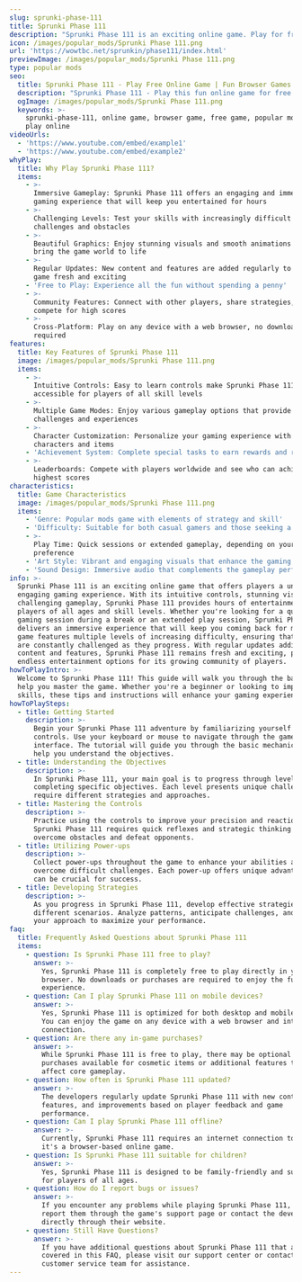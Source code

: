 ```yaml
---
slug: sprunki-phase-111
title: Sprunki Phase 111
description: "Sprunki Phase 111 is an exciting online game. Play for free directly in your browser!"
icon: /images/popular_mods/Sprunki Phase 111.png
url: 'https://wowtbc.net/sprunkin/phase111/index.html'
previewImage: /images/popular_mods/Sprunki Phase 111.png
type: popular mods
seo:
  title: Sprunki Phase 111 - Play Free Online Game | Fun Browser Games
  description: "Sprunki Phase 111 - Play this fun online game for free in your browser. No download required!"
  ogImage: /images/popular_mods/Sprunki Phase 111.png
  keywords: >-
    sprunki-phase-111, online game, browser game, free game, popular mods game,
    play online
videoUrls:
  - 'https://www.youtube.com/embed/example1'
  - 'https://www.youtube.com/embed/example2'
whyPlay:
  title: Why Play Sprunki Phase 111?
  items:
    - >-
      Immersive Gameplay: Sprunki Phase 111 offers an engaging and immersive
      gaming experience that will keep you entertained for hours
    - >-
      Challenging Levels: Test your skills with increasingly difficult
      challenges and obstacles
    - >-
      Beautiful Graphics: Enjoy stunning visuals and smooth animations that
      bring the game world to life
    - >-
      Regular Updates: New content and features are added regularly to keep the
      game fresh and exciting
    - 'Free to Play: Experience all the fun without spending a penny'
    - >-
      Community Features: Connect with other players, share strategies, and
      compete for high scores
    - >-
      Cross-Platform: Play on any device with a web browser, no downloads
      required
features:
  title: Key Features of Sprunki Phase 111
  image: /images/popular_mods/Sprunki Phase 111.png
  items:
    - >-
      Intuitive Controls: Easy to learn controls make Sprunki Phase 111
      accessible for players of all skill levels
    - >-
      Multiple Game Modes: Enjoy various gameplay options that provide different
      challenges and experiences
    - >-
      Character Customization: Personalize your gaming experience with unique
      characters and items
    - 'Achievement System: Complete special tasks to earn rewards and recognition'
    - >-
      Leaderboards: Compete with players worldwide and see who can achieve the
      highest scores
characteristics:
  title: Game Characteristics
  image: /images/popular_mods/Sprunki Phase 111.png
  items:
    - 'Genre: Popular mods game with elements of strategy and skill'
    - 'Difficulty: Suitable for both casual gamers and those seeking a challenge'
    - >-
      Play Time: Quick sessions or extended gameplay, depending on your
      preference
    - 'Art Style: Vibrant and engaging visuals that enhance the gaming experience'
    - 'Sound Design: Immersive audio that complements the gameplay perfectly'
info: >-
  Sprunki Phase 111 is an exciting online game that offers players a unique and
  engaging gaming experience. With its intuitive controls, stunning visuals, and
  challenging gameplay, Sprunki Phase 111 provides hours of entertainment for
  players of all ages and skill levels. Whether you're looking for a quick
  gaming session during a break or an extended play session, Sprunki Phase 111
  delivers an immersive experience that will keep you coming back for more. The
  game features multiple levels of increasing difficulty, ensuring that players
  are constantly challenged as they progress. With regular updates adding new
  content and features, Sprunki Phase 111 remains fresh and exciting, providing
  endless entertainment options for its growing community of players.
howToPlayIntro: >-
  Welcome to Sprunki Phase 111! This guide will walk you through the basics and
  help you master the game. Whether you're a beginner or looking to improve your
  skills, these tips and instructions will enhance your gaming experience.
howToPlaySteps:
  - title: Getting Started
    description: >-
      Begin your Sprunki Phase 111 adventure by familiarizing yourself with the
      controls. Use your keyboard or mouse to navigate through the game
      interface. The tutorial will guide you through the basic mechanics and
      help you understand the objectives.
  - title: Understanding the Objectives
    description: >-
      In Sprunki Phase 111, your main goal is to progress through levels by
      completing specific objectives. Each level presents unique challenges that
      require different strategies and approaches.
  - title: Mastering the Controls
    description: >-
      Practice using the controls to improve your precision and reaction time.
      Sprunki Phase 111 requires quick reflexes and strategic thinking to
      overcome obstacles and defeat opponents.
  - title: Utilizing Power-ups
    description: >-
      Collect power-ups throughout the game to enhance your abilities and
      overcome difficult challenges. Each power-up offers unique advantages that
      can be crucial for success.
  - title: Developing Strategies
    description: >-
      As you progress in Sprunki Phase 111, develop effective strategies for
      different scenarios. Analyze patterns, anticipate challenges, and adapt
      your approach to maximize your performance.
faq:
  title: Frequently Asked Questions about Sprunki Phase 111
  items:
    - question: Is Sprunki Phase 111 free to play?
      answer: >-
        Yes, Sprunki Phase 111 is completely free to play directly in your web
        browser. No downloads or purchases are required to enjoy the full game
        experience.
    - question: Can I play Sprunki Phase 111 on mobile devices?
      answer: >-
        Yes, Sprunki Phase 111 is optimized for both desktop and mobile play.
        You can enjoy the game on any device with a web browser and internet
        connection.
    - question: Are there any in-game purchases?
      answer: >-
        While Sprunki Phase 111 is free to play, there may be optional in-game
        purchases available for cosmetic items or additional features that don't
        affect core gameplay.
    - question: How often is Sprunki Phase 111 updated?
      answer: >-
        The developers regularly update Sprunki Phase 111 with new content,
        features, and improvements based on player feedback and game
        performance.
    - question: Can I play Sprunki Phase 111 offline?
      answer: >-
        Currently, Sprunki Phase 111 requires an internet connection to play as
        it's a browser-based online game.
    - question: Is Sprunki Phase 111 suitable for children?
      answer: >-
        Yes, Sprunki Phase 111 is designed to be family-friendly and suitable
        for players of all ages.
    - question: How do I report bugs or issues?
      answer: >-
        If you encounter any problems while playing Sprunki Phase 111, you can
        report them through the game's support page or contact the developers
        directly through their website.
    - question: Still Have Questions?
      answer: >-
        If you have additional questions about Sprunki Phase 111 that aren't
        covered in this FAQ, please visit our support center or contact our
        customer service team for assistance.
---
```



